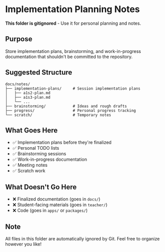 # Implementation Planning Notes

**This folder is gitignored** - Use it for personal planning and notes.

## Purpose

Store implementation plans, brainstorming, and work-in-progress documentation that shouldn't be committed to the repository.

## Suggested Structure

```
docs/notes/
├── implementation-plans/     # Session implementation plans
│   ├── a1s2-plan.md
│   ├── a1s3-plan.md
│   └── ...
├── brainstorming/            # Ideas and rough drafts
├── progress/                 # Personal progress tracking
└── scratch/                  # Temporary notes
```

## What Goes Here

- ✅ Implementation plans before they're finalized
- ✅ Personal TODO lists
- ✅ Brainstorming sessions
- ✅ Work-in-progress documentation
- ✅ Meeting notes
- ✅ Scratch work

## What Doesn't Go Here

- ❌ Finalized documentation (goes in `docs/`)
- ❌ Student-facing materials (goes in `teacher/`)
- ❌ Code (goes in `apps/` or `packages/`)

## Note

All files in this folder are automatically ignored by Git. Feel free to organize however you like!
